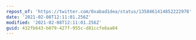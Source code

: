 ```yaml
---
repost_of: 'https://twitter.com/0xabad1dea/status/1358461414852222978'
date: '2021-02-08T12:11:01.256Z'
modified: '2021-02-08T12:11:01.256Z'
guid: 432fb643-b079-427f-955c-d81ccfe6aa04
---
```

 
